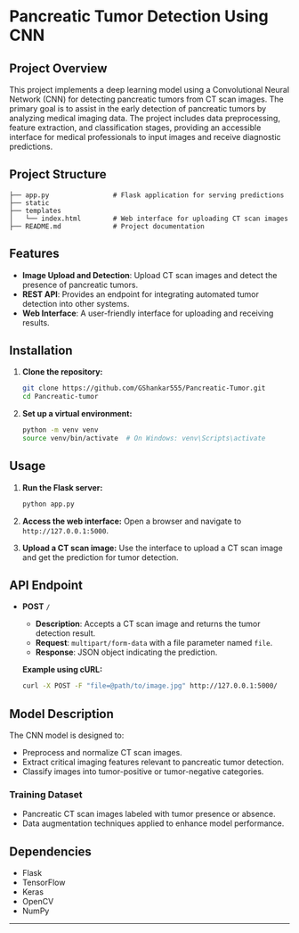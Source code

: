 # Pancreatic Tumor Detection Using CNN

## Project Overview
This project implements a deep learning model using a Convolutional Neural Network (CNN) for detecting pancreatic tumors from CT scan images. The primary goal is to assist in the early detection of pancreatic tumors by analyzing medical imaging data. The project includes data preprocessing, feature extraction, and classification stages, providing an accessible interface for medical professionals to input images and receive diagnostic predictions.

## Project Structure
```
├── app.py                # Flask application for serving predictions
├── static
├── templates
│   └── index.html        # Web interface for uploading CT scan images
├── README.md             # Project documentation
```

## Features
- **Image Upload and Detection**: Upload CT scan images and detect the presence of pancreatic tumors.
- **REST API**: Provides an endpoint for integrating automated tumor detection into other systems.
- **Web Interface**: A user-friendly interface for uploading and receiving results.

## Installation

1. **Clone the repository:**
   ```bash
   git clone https://github.com/GShankar555/Pancreatic-Tumor.git
   cd Pancreatic-tumor
   ```

2. **Set up a virtual environment:**
   ```bash
   python -m venv venv
   source venv/bin/activate  # On Windows: venv\Scripts\activate
   ```

## Usage

1. **Run the Flask server:**
   ```bash
   python app.py
   ```

2. **Access the web interface:**
   Open a browser and navigate to `http://127.0.0.1:5000`.

3. **Upload a CT scan image:**
   Use the interface to upload a CT scan image and get the prediction for tumor detection.

## API Endpoint

- **POST** `/`
  - **Description**: Accepts a CT scan image and returns the tumor detection result.
  - **Request**: `multipart/form-data` with a file parameter named `file`.
  - **Response**: JSON object indicating the prediction.

  **Example using cURL:**
  ```bash
  curl -X POST -F "file=@path/to/image.jpg" http://127.0.0.1:5000/
  ```

## Model Description
The CNN model is designed to:
- Preprocess and normalize CT scan images.
- Extract critical imaging features relevant to pancreatic tumor detection.
- Classify images into tumor-positive or tumor-negative categories.

### Training Dataset
- Pancreatic CT scan images labeled with tumor presence or absence.
- Data augmentation techniques applied to enhance model performance.

## Dependencies
- Flask
- TensorFlow
- Keras
- OpenCV
- NumPy

---
